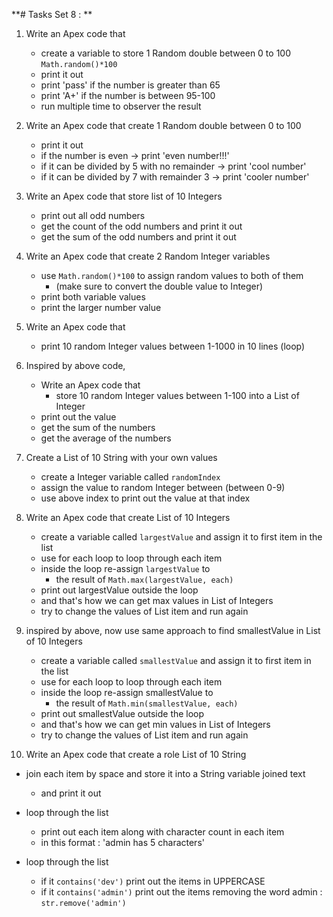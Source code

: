 **# Tasks Set 8 : **
1. Write an Apex code that 
   - create a variable to store 1 Random double between 0 to 100 `Math.random()*100`
   - print it out 
   - print 'pass' if the number is greater than 65
   - print 'A+' if the number is between 95-100
   - run multiple time to observer the result

2. Write an Apex code that create 1 Random double between 0 to 100
   - print it out 
   - if the number is even -> print 'even number!!!' 
   - if it can be divided by 5 with no remainder -> print 'cool number'
   - if it can be divided by 7 with remainder 3  -> print 'cooler number' 

3. Write an Apex code that store list of 10 Integers 
   - print out all odd numbers
   - get the count of the odd numbers and print it out
   - get the sum of the odd numbers and print it out 

4. Write an Apex code that create 2 Random Integer variables 
   - use `Math.random()*100` to assign random values to both of them
     - (make sure to convert the double value to Integer)
   - print both variable values 
   - print the larger number value  

5. Write an Apex code that 
   - print 10 random Integer values between 1-1000 in 10 lines (loop)

6. Inspired by above code, 
   - Write an Apex code that 
     - store 10 random Integer values between 1-100 into a List of Integer
   - print out the value 
   - get the sum of the numbers 
   - get the average of the numbers

7. Create a List of 10 String with your own values
   - create a Integer variable called `randomIndex`
   - assign the value to random Integer between (between 0-9)
   - use above index to print out the value at that index

8. Write an Apex code that create List of 10 Integers
   - create a variable called `largestValue` and assign it to first item in the list
   - use for each loop to loop through each item
   - inside the loop re-assign `largestValue` to 
     - the result of `Math.max(largestValue, each)`
   - print out largestValue outside the loop
   - and that's how we can get max values in List of Integers
   - try to change the values of List item and run again

9. inspired by above, now use same approach to find smallestValue in List of 10 Integers
   - create a variable called `smallestValue` and assign it to first item in the list
   - use for each loop to loop through each item
   - inside the loop re-assign smallestValue to 
     - the result of `Math.min(smallestValue, each)`
   - print out smallestValue outside the loop
   - and that's how we can get min values in List of Integers
   - try to change the values of List item and run again 

10. Write an Apex code that create a role List of 10 String 
   - join each item by space and store it into a String variable joined text 
     - and print it out
   - loop through the list 
     - print out each item along with character count in each item  
     - in this format : 'admin has 5 characters'

   - loop through the list 
     - if it `contains('dev')` print out the items in UPPERCASE
     - if it `contains('admin')` print out the items removing the word admin : `str.remove('admin')`